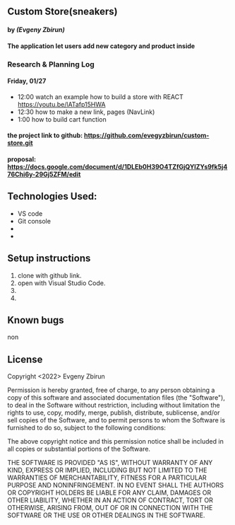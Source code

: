 ## Custom Store(sneakers)

#### by _**(Evgeny Zbirun)**_

#### The application let users add new category and product inside

### Research & Planning Log
#### Friday, 01/27
* 12:00 watch an example how to build a store with REACT https://youtu.be/lATafp15HWA
* 12:30 how to make a new link, pages (NavLink)
* 1:00 how to build cart function

#### the project link to github: https://github.com/evegyzbirun/custom-store.git
#### proposal: https://docs.google.com/document/d/1DLEb0H39O4TZfGjQYIZYs9fk5j476Chi6y-29Gj5ZFM/edit
## Technologies Used:
* VS code
* Git console
* 
* 


## Setup instructions

1. clone with github link.
2. open with Visual Studio Code.
3. 
4. 





## Known bugs
 non

## License

Copyright <2022> Evgeny Zbirun

Permission is hereby granted, free of charge, to any person obtaining a copy of this software and associated documentation files (the "Software"), to deal in the Software without restriction, including without limitation the rights to use, copy, modify, merge, publish, distribute, sublicense, and/or sell copies of the Software, and to permit persons to whom the Software is furnished to do so, subject to the following conditions:

The above copyright notice and this permission notice shall be included in all copies or substantial portions of the Software.

THE SOFTWARE IS PROVIDED "AS IS", WITHOUT WARRANTY OF ANY KIND, EXPRESS OR IMPLIED, INCLUDING BUT NOT LIMITED TO THE WARRANTIES OF MERCHANTABILITY, FITNESS FOR A PARTICULAR PURPOSE AND NONINFRINGEMENT. IN NO EVENT SHALL THE AUTHORS OR COPYRIGHT HOLDERS BE LIABLE FOR ANY CLAIM, DAMAGES OR OTHER LIABILITY, WHETHER IN AN ACTION OF CONTRACT, TORT OR OTHERWISE, ARISING FROM, OUT OF OR IN CONNECTION WITH THE SOFTWARE OR THE USE OR OTHER DEALINGS IN THE SOFTWARE.





